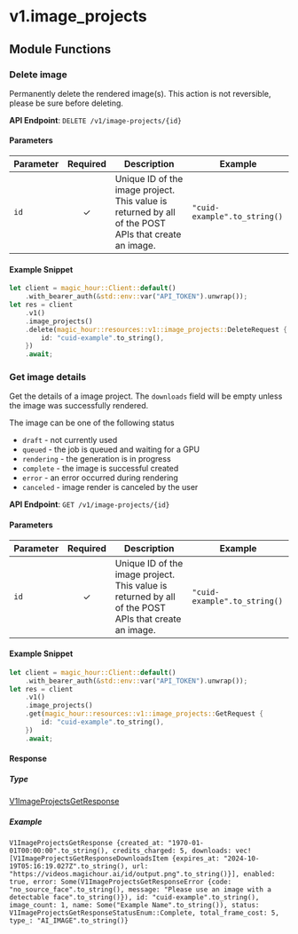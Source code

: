 # v1.image_projects

## Module Functions

### Delete image <a name="delete"></a>

Permanently delete the rendered image(s). This action is not reversible, please be sure before deleting.

**API Endpoint**: `DELETE /v1/image-projects/{id}`

#### Parameters

| Parameter | Required | Description | Example |
|-----------|:--------:|-------------|--------|
| `id` | ✓ | Unique ID of the image project. This value is returned by all of the POST APIs that create an image. | `"cuid-example".to_string()` |

#### Example Snippet

```rust
let client = magic_hour::Client::default()
    .with_bearer_auth(&std::env::var("API_TOKEN").unwrap());
let res = client
    .v1()
    .image_projects()
    .delete(magic_hour::resources::v1::image_projects::DeleteRequest {
        id: "cuid-example".to_string(),
    })
    .await;
```

### Get image details <a name="get"></a>

Get the details of a image project. The `downloads` field will be empty unless the image was successfully rendered.

The image can be one of the following status
- `draft` - not currently used
- `queued` - the job is queued and waiting for a GPU
- `rendering` - the generation is in progress
- `complete` - the image is successful created
- `error` - an error occurred during rendering
- `canceled` - image render is canceled by the user


**API Endpoint**: `GET /v1/image-projects/{id}`

#### Parameters

| Parameter | Required | Description | Example |
|-----------|:--------:|-------------|--------|
| `id` | ✓ | Unique ID of the image project. This value is returned by all of the POST APIs that create an image. | `"cuid-example".to_string()` |

#### Example Snippet

```rust
let client = magic_hour::Client::default()
    .with_bearer_auth(&std::env::var("API_TOKEN").unwrap());
let res = client
    .v1()
    .image_projects()
    .get(magic_hour::resources::v1::image_projects::GetRequest {
        id: "cuid-example".to_string(),
    })
    .await;
```

#### Response

##### Type
[V1ImageProjectsGetResponse](/src/models/v1_image_projects_get_response.rs)

##### Example
`V1ImageProjectsGetResponse {created_at: "1970-01-01T00:00:00".to_string(), credits_charged: 5, downloads: vec![V1ImageProjectsGetResponseDownloadsItem {expires_at: "2024-10-19T05:16:19.027Z".to_string(), url: "https://videos.magichour.ai/id/output.png".to_string()}], enabled: true, error: Some(V1ImageProjectsGetResponseError {code: "no_source_face".to_string(), message: "Please use an image with a detectable face".to_string()}), id: "cuid-example".to_string(), image_count: 1, name: Some("Example Name".to_string()), status: V1ImageProjectsGetResponseStatusEnum::Complete, total_frame_cost: 5, type_: "AI_IMAGE".to_string()}`


